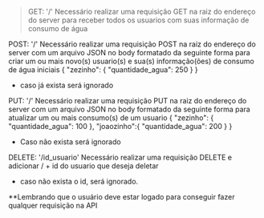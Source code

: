 >GET:
>'/' Necessário realizar uma requisição GET na raiz do endereço do server para receber todos os usuarios com suas informação de consumo de água


POST:
'/' Necessário realizar uma requisição POST na raiz do endereço do server com um arquivo JSON no body formatado da seguinte forma para criar um ou mais novo(s) usuario(s) e sua(s) informação(ões) de consumo de água iniciais
{
    "zezinho": {
        "quantidade_agua": 250
    }
}
* caso já exista será ignorado


PUT:
'/' Necessário realizar uma requisição PUT na raiz do endereço do server com um arquivo JSON no body formatado da seguinte forma para atualizar um ou mais consumo(s) de um usuario
{
    "zezinho": {
        "quantidade_agua": 100
    },
    "joaozinho":{
        "quantidade_agua": 200
    }
}
* Caso não exista será ignorado


DELETE:
'/id_usuario' Necessário realizar uma requisição DELETE e adicionar / + id do usuario que deseja deletar
* caso não exista o id, será ignorado.


**Lembrando que o usuário deve estar logado para conseguir fazer qualquer requisição na API
